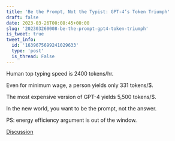 ```yaml
---
title: 'Be the Prompt, Not the Typist: GPT-4’s Token Triumph'
draft: false
date: 2023-03-26T00:08:45+00:00
slug: '202303260008-be-the-prompt-gpt4-token-triumph'
is_tweet: true
tweet_info:
  id: '1639675699241029633'
  type: 'post'
  is_thread: False
---
```




Human top typing speed is 2400 tokens/hr. 

Even for minimum wage, a person yields only 331 tokens/$. 

The most expensive version of GPT-4 yields 5,500 tokens/$.

In the new world, you want to be the prompt, not the answer.

PS: energy efficiency argument is out of the window.

[Discussion](https://x.com/sytelus/status/1639675699241029633)
